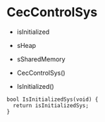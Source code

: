 # CecControlSys

- isInitialized
- sHeap
- sSharedMemory

- CecControlSys()
- IsInitialized()

```
bool IsInitializedSys(void) {
  return isInitializedSys;
}
```